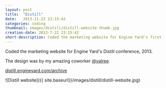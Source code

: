 ```yaml
---
layout: post
title:  "Distill"
date:   2013-11-22 23:15:42
categories: coding
thumbnail: images/distill/distill-website-thumb.jpg
creation-date: 2013-7-22 23:15:42
short-description: Coded the marketing website for Engine Yard's first conference
---
```


Coded the marketing website for Engine Yard's Distill conference, 2013.

The design was by my amazing coworker [@valree](https://twitter.com/valree).

[distill.engineyard.com/archive](http://distill.engineyard.com/archive)

![Distill website]({{ site.baseurl}}/images/distill/distill-website.jpg)
